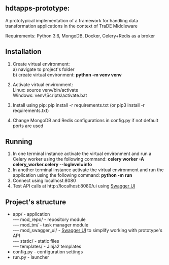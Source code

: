 ## hdtapps-prototype: 
A prototypical implementation of a framework for handling data transformation applications in the context of TraDE Middleware 

Requirements:
Python 3.6, MongoDB, Docker, Celery+Redis as a broker

## Installation

1. Create virtual environment: <br>
  a) navigate to project's folder <br>
  b) create virtual environment: <b>python -m venv venv</b>  <br>

2. Activate virtual environment: <br>
   Linux: source venv/bin/activate <br>
   Windows: venv\Scripts\activate.bat <br>

3. Install using pip: pip install -r requirements.txt (or pip3 install -r requirements.txt) <br>
4. Change MongoDB and Redis configurations in config.py if not default ports are used

## Running

1. In one terminal instance activate the virtual environment and run a Celery worker
 using the following command: <b>celery worker -A celery_worker.celery --loglevel=info</b><br>
2. In another terminal instance activate the virtual environment and run the application using the following command: <b>python -m run </b><br>
3. Connect using localhost:8080 <br>
4. Test API calls at http://localhost:8080/ui using <a href="https://github.com/swagger-api/swagger-ui">Swagger UI</a>

## Project's structure

- app/ - application <br>
--- mod_repo/ - repository module <br>
--- mod_tm/ - task manager module <br>
--- mod_swagger_ui/ - <a href="https://github.com/swagger-api/swagger-ui">Swagger UI</a> to simplify working with prototype's API <br>
--- static/ - static files <br>
--- templates/ - Jinja2 templates <br>
- config.py - configuration settings <br>
- run.py - launcher

